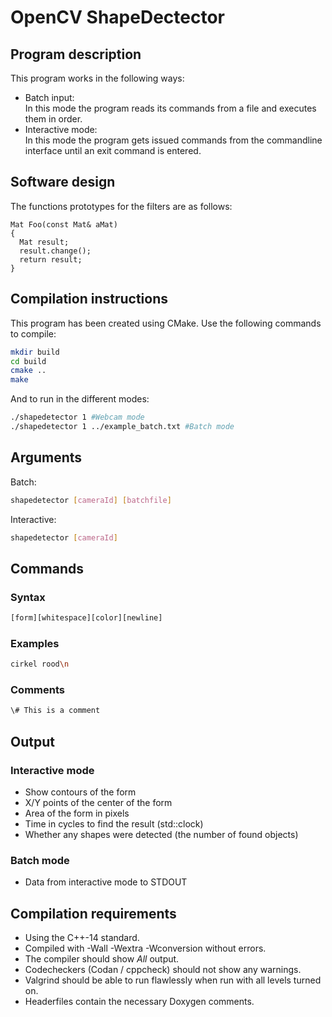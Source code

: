 # OpenCV ShapeDectector
## Program description
This program works in the following ways:
* Batch input:  
In this mode the program reads its commands from a file and executes them in order.
* Interactive mode:  
In this mode the program gets issued commands from the commandline interface until an exit command is entered.

## Software design
The functions prototypes for the filters are as follows:  
```
Mat Foo(const Mat& aMat)
{
  Mat result;
  result.change();
  return result;
}
```

## Compilation instructions
This program has been created using CMake. Use the following commands to compile:  
``` Bash
mkdir build
cd build
cmake ..
make
```
And to run in the different modes:
``` Bash
./shapedetector 1 #Webcam mode
./shapedetector 1 ../example_batch.txt #Batch mode
```
## Arguments
Batch:  
``` Bash
shapedetector [cameraId] [batchfile]
```
Interactive:  
``` Bash
shapedetector [cameraId]
```
## Commands
### Syntax
``` Bash
[form][whitespace][color][newline]
```
### Examples
``` Bash
cirkel rood\n
```
### Comments
``` Bash
\# This is a comment
```

## Output
### Interactive mode
* Show contours of the form
* X/Y points of the center of the form
* Area of the form in pixels
* Time in cycles to find the result (std::clock)
* Whether any shapes were detected (the number of found objects)
### Batch mode
* Data from interactive mode to STDOUT
## Compilation requirements
* Using the C++-14 standard.
* Compiled with -Wall -Wextra -Wconversion without errors.
* The compiler should show *All* output.
* Codecheckers (Codan / cppcheck) should not show any warnings.
* Valgrind should be able to run flawlessly when run with all levels turned on.
* Headerfiles contain the necessary Doxygen comments.